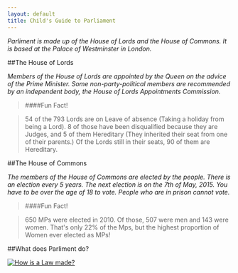 ```yaml
---
layout: default
title: Child's Guide to Parliament
---
```


*Parliment is made up of the House of Lords and the House of Commons. It is based at the Palace of Westminster in London.*

##The House of Lords

*Members of the House of Lords are appointed by the Queen on the advice of the Prime Minister. Some non-party-political members are recommended by an independent body, the House of Lords Appointments Commission.*

>####Fun Fact!

  >54 of the 793 Lords are on Leave of absence (Taking a holiday from being a Lord). 8 of those have been disqualified because they are Judges, and 5 of them Hereditary (They inherited their seat from one of their parents.)
  Of the Lords still in their seats, 90 of them are Hereditary.

##The House of Commons

*The members of the House of Commons are elected by the people. There is an election every 5 years. The next election is  on the 7th of May, 2015. You have to be over the age of 18 to vote. People who are in prison cannot vote.*

>####Fun Fact!

  >650 MPs were elected in 2010.
  >Of those, 507 were men and 143 were women.
  >That's only 22% of the Mps, but the highest proportion of Women ever elected as MPs!
  
  ##What does Parliment do?
  
  [![How is a Law made?](http://img.youtube.com/vi/1KFGt9M-j28/0.jpg)](http://www.youtube.com/watch?v=1KFGt9M-j28)
